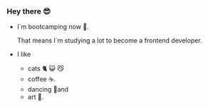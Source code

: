 ### Hey there :sunglasses:

- I´m bootcamping now :muscle:.

  That means I´m studying a lot to become a frontend developer.

- I like
    - cats :cat2: :smiley_cat: :smirk_cat:
    - coffee :coffee:.
    - dancing :dancer:and
    - art :art:.

<!--
**katja-roehlig/katja-roehlig** is a ✨ _special_ ✨ repository because its `README.md` (this file) appears on your GitHub profile.

Here are some ideas to get you started:

- 🔭 I’m currently working on ...
- 🌱 I’m currently learning ...
- 👯 I’m looking to collaborate on ...
- 🤔 I’m looking for help with ...
- 💬 Ask me about ...
- 📫 How to reach me: ...
- 😄 Pronouns: ...
- ⚡ Fun fact: ...
-->
